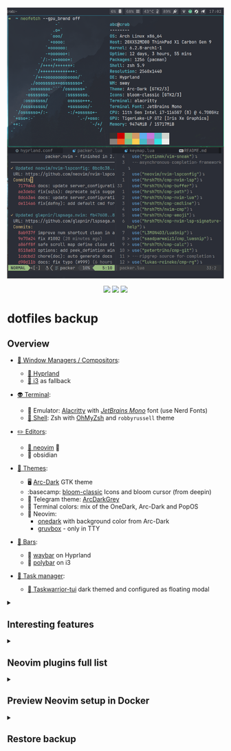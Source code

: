 ![Screenshot](/screenshot.png)

<div align="center">

![](https://img.shields.io/github/last-commit/coffebar/dotfiles?style=flat-square&logo=)
![](https://img.shields.io/github/stars/coffebar/dotfiles?style=flat-square&logo=)
[![](https://img.shields.io/github/repo-size/coffebar/dotfiles?style=flat-square&logo=)](https://github.com/iamverysimp1e/dots)

</div>

# dotfiles backup

## Overview


- [🌿 Window Managers / Compositors](https://github.com/coffebar/dotfiles#overview):
  - [🍚 Hyprland](https://github.com/hyprwm/Hyprland)
  - [🍙 i3](https://i3wm.org/) as fallback
- [👽 Terminal](https://github.com/coffebar/dotfiles#overview):
  - :robot: Emulator: [Alacritty](https://alacritty.org/) with [*JetBrains Mono*](https://www.jetbrains.com/lp/mono/) font (use Nerd Fonts)
  - [🌌 Shell](https://github.com/coffebar/dotfiles#overview): Zsh with [OhMyZsh](https://github.com/ohmyzsh/ohmyzsh) and `robbyrussell` theme
- [✏️ Editors](https://github.com/coffebar/dotfiles#overview):
  - [:green_heart: neovim](https://neovim.io/) :green_heart:
  - 🦍 obsidian
- [:art: Themes](https://github.com/coffebar/dotfiles#overview):
  - :desktop_computer: [Arc-Dark](https://github.com/horst3180/arc-theme) GTK theme
  - :basecamp: [bloom-classic](https://github.com/linuxdeepin/deepin-icon-theme) Icons and bloom cursor (from deepin)
  - :new_moon_with_face: Telegram theme: [ArcDarkGrey](https://t.me/addtheme/arcdarkgrey)
  - :robot: Terminal colors: mix of the OneDark, Arc-Dark and PopOS
  - :green_heart: Neovim: 
	 - [onedark](https://github.com/navarasu/onedark.nvim) with background color from Arc-Dark 
	 - [gruvbox](https://github.com/gruvbox-community/gruvbox) - only in TTY

- [:pushpin: Bars](https://github.com/coffebar/dotfiles#overview):
  - :womans_hat: [waybar](https://github.com/Alexays/Waybar) on Hyprland
  - :tophat: [polybar](https://github.com/polybar/polybar) on i3
- [:brain: Task manager](https://github.com/coffebar/dotfiles#overview):
  - [:bookmark_tabs: Taskwarrior-tui](https://github.com/kdheepak/taskwarrior-tui) dark themed and configured as floating modal


<details><summary><h2>Interesting features</h2></summary>

#### Common for Window managers

- ``Alt + f`` opens a file manager in the directory found in the clipboard. For example, if you copied a file from some program, you can open its directory by pressing this shortcut.

- Mouse side buttons bound to copy and paste in graphics applications. Although I try to use the mouse less, it's useful for (web)apps with mouse-centric UI.

- CapsLock's behavior is changed to Backspace.

- I'm not using Display Managers (no LightDM or GDM).

- ``Ctrl + m`` bind simplifies sequence ``Ctrl + l, Ctrl + v, Return`` to interact with file-picker dialog by selecting file from clipboard blazingly fast.

- ``Super + P`` pull dotfiles from this repo and shows a notification with an icon.

- Notifications when the battery level is low or fully charged.

- ``Alt + Space`` close a focused window.

- Partially different config for each machine depending on hostname.

- ``Super + ` `` open ssh servers menu to connect.

#### i3

- UI scale options depend on the current display setup and [autorandr](https://github.com/phillipberndt/autorandr) profile name.

- ``Super + \ `` open fuzzy finder to search for local text files in the home directory to edit in Neovim.

- Automatic tiling via [autotiling](https://github.com/nwg-piotr/autotiling) script. Split direction depends on the currently focused window dimensions.

- Some of wm's binds were improved by Lua script. Lua has more flexibility than i3config syntax. I like to switch automatically to the appropriate workspace after opening programs using a keyboard shortcut.

- Automatic tiling freed up ``Super + H`` shortcut. So I'm using HJKL to navigate inside WM.

#### Terminal

- ``Alt + e`` execute suggested command from zsh-autosuggestions

- ``Ctrl + x`` after typing `# comment question` provides OpenAI generated suggestion

- ``Command + c`` ``Command + v`` copy & paste. `Ctrl + c` and `Ctrl + p` in neovim.

- Neovim [opens](https://github.com/coffebar/dotfiles/blob/master/.config/nvim/lua/coffebar/commands.lua) popular image formats in the external viewer ([pix](https://github.com/linuxmint/pix)) instead of binary view. Neovim also has a bunch of customizations and keyboard shortcuts.

- Nice aliases: **i** to install package, **md2pdf** to convert markdown file to pdf, **v** to open Neovim, **yy** to perform system upgrade. 

- Custom pacman hook updates the list of explicitly installed packages (pkglist-intel.txt) when install or remove something.


#### Neovim project management

https://user-images.githubusercontent.com/3100053/225754164-b4141431-29fd-4587-9c2f-f9fc531a6986.mp4

plugin [project.nvim](https://github.com/coffebar/project.nvim)

</details>

<details><summary><h2>Neovim plugins full list</h2></summary>

<!-- plugins list start -->
- [AckslD/nvim-neoclip.lua](https://github.com/AckslD/nvim-neoclip.lua)
- [HallerPatrick/py_lsp.nvim](https://github.com/HallerPatrick/py_lsp.nvim)
- [L3MON4D3/LuaSnip](https://github.com/L3MON4D3/LuaSnip)
- [Mofiqul/dracula.nvim](https://github.com/Mofiqul/dracula.nvim)
- [MunifTanjim/nui.nvim](https://github.com/MunifTanjim/nui.nvim)
- [NvChad/nvim-colorizer.lua](https://github.com/NvChad/nvim-colorizer.lua)
- [Pocco81/AutoSave.nvim](https://github.com/Pocco81/AutoSave.nvim)
- [RRethy/vim-illuminate](https://github.com/RRethy/vim-illuminate)
- [Shatur/neovim-session-manager](https://github.com/Shatur/neovim-session-manager)
- [ThePrimeagen/harpoon](https://github.com/ThePrimeagen/harpoon)
- [akinsho/bufferline.nvim](https://github.com/akinsho/bufferline.nvim)
- [ckipp01/stylua-nvim](https://github.com/ckipp01/stylua-nvim)
- [coffebar/ccc.nvim](https://github.com/coffebar/ccc.nvim)
- [coffebar/dim.lua](https://github.com/coffebar/dim.lua)
- [coffebar/neovim-project](https://github.com/coffebar/neovim-project)
- [cohama/lexima.vim](https://github.com/cohama/lexima.vim)
- [folke/trouble.nvim](https://github.com/folke/trouble.nvim)
- [folke/which-key.nvim](https://github.com/folke/which-key.nvim)
- [github/copilot.vim](https://github.com/github/copilot.vim)
- [glepnir/lspsaga.nvim](https://github.com/glepnir/lspsaga.nvim)
- [google/vim-searchindex](https://github.com/google/vim-searchindex)
- [gruvbox-community/gruvbox](https://github.com/gruvbox-community/gruvbox)
- [hrsh7th/cmp-buffer](https://github.com/hrsh7th/cmp-buffer)
- [hrsh7th/cmp-calc](https://github.com/hrsh7th/cmp-calc)
- [hrsh7th/cmp-cmdline](https://github.com/hrsh7th/cmp-cmdline)
- [hrsh7th/cmp-emoji](https://github.com/hrsh7th/cmp-emoji)
- [hrsh7th/cmp-nvim-lsp](https://github.com/hrsh7th/cmp-nvim-lsp)
- [hrsh7th/cmp-nvim-lsp-signature-help](https://github.com/hrsh7th/cmp-nvim-lsp-signature-help)
- [hrsh7th/cmp-nvim-lua](https://github.com/hrsh7th/cmp-nvim-lua)
- [hrsh7th/cmp-path](https://github.com/hrsh7th/cmp-path)
- [hrsh7th/nvim-cmp](https://github.com/hrsh7th/nvim-cmp)
- [iamcco/markdown-preview.nvim](https://github.com/iamcco/markdown-preview.nvim)
- [j-hui/fidget.nvim](https://github.com/j-hui/fidget.nvim)
- [johmsalas/text-case.nvim](https://github.com/johmsalas/text-case.nvim)
- [justinmk/vim-sneak](https://github.com/justinmk/vim-sneak)
- [klen/nvim-test](https://github.com/klen/nvim-test)
- [kylechui/nvim-surround](https://github.com/kylechui/nvim-surround)
- [lewis6991/gitsigns.nvim](https://github.com/lewis6991/gitsigns.nvim)
- [lukas-reineke/cmp-rg](https://github.com/lukas-reineke/cmp-rg)
- [lukas-reineke/indent-blankline.nvim](https://github.com/lukas-reineke/indent-blankline.nvim)
- [mboughaba/i3config.vim](https://github.com/mboughaba/i3config.vim)
- [mhartington/formatter.nvim](https://github.com/mhartington/formatter.nvim)
- [moll/vim-bbye](https://github.com/moll/vim-bbye)
- [navarasu/onedark.nvim](https://github.com/navarasu/onedark.nvim)
- [neovim/nvim-lspconfig](https://github.com/neovim/nvim-lspconfig)
- [nguyenvukhang/nvim-toggler](https://github.com/nguyenvukhang/nvim-toggler)
- [numToStr/Comment.nvim](https://github.com/numToStr/Comment.nvim)
- [nvim-lua/plenary.nvim](https://github.com/nvim-lua/plenary.nvim)
- [nvim-lualine/lualine.nvim](https://github.com/nvim-lualine/lualine.nvim)
- [nvim-neo-tree/neo-tree.nvim](https://github.com/nvim-neo-tree/neo-tree.nvim)
- [nvim-pack/nvim-spectre](https://github.com/nvim-pack/nvim-spectre)
- [nvim-telescope/telescope-file-browser.nvim](https://github.com/nvim-telescope/telescope-file-browser.nvim)
- [nvim-telescope/telescope.nvim](https://github.com/nvim-telescope/telescope.nvim)
- [nvim-tree/nvim-web-devicons](https://github.com/nvim-tree/nvim-web-devicons)
- [nvim-treesitter/nvim-treesitter](https://github.com/nvim-treesitter/nvim-treesitter)
- [petertriho/cmp-git](https://github.com/petertriho/cmp-git)
- [rafamadriz/friendly-snippets](https://github.com/rafamadriz/friendly-snippets)
- [rbong/vim-flog](https://github.com/rbong/vim-flog)
- [romainl/vim-cool](https://github.com/romainl/vim-cool)
- [romgrk/nvim-treesitter-context](https://github.com/romgrk/nvim-treesitter-context)
- [saadparwaiz1/cmp_luasnip](https://github.com/saadparwaiz1/cmp_luasnip)
- [sindrets/diffview.nvim](https://github.com/sindrets/diffview.nvim)
- [skywind3000/asyncrun.vim](https://github.com/skywind3000/asyncrun.vim)
- [skywind3000/asynctasks.vim](https://github.com/skywind3000/asynctasks.vim)
- [tpope/vim-fugitive](https://github.com/tpope/vim-fugitive)
- [windwp/nvim-ts-autotag](https://github.com/windwp/nvim-ts-autotag)
<!-- plugins list end -->

</details>


<details><summary><h2>Preview Neovim setup in Docker</h2></summary>

Full Neovim setup can be tested inside docker container.

```bash
git clone https://github.com/coffebar/docker-test-fetch-nvim-conf.git
cd docker-test-fetch-nvim-conf && sh ./build.sh
```

See [docker-test-fetch-nvim-conf](https://github.com/coffebar/docker-test-fetch-nvim-conf) repo for more details.

</details>


<details><summary>
<h2>Restore backup</h2>
</summary>


### Please don't do this without understanding all files and commands! 

**This instruction will work as is for coffebar only!**

Before proceeding you need to restore SSH and GPG keys.

SSH config must point to the GitHub's private key.

[Review source](https://github.com/coffebar/dotfiles/blob/master/dotfiles-restore.sh)

```bash
sh -c "$(wget -O- https://raw.githubusercontent.com/coffebar/dotfiles/master/dotfiles-restore.sh)"
```

### Neovim plugins and dependencies
Run this script to sync Neovim config from this repo. It can be used separately on Arch systems.

It will overwrite the entire `~/.config/nvim` folder and `~/.prettierrc.json` file.

This script requires Arch Linux with **yay** and **sudo** installed. It will install required packages, **pnpm** package manager and node modules for LSP & formatting.

[Review source](https://github.com/coffebar/dotfiles/blob/master/fetch-nvim-conf.sh)

```bash
# export PATH="$PATH:$HOME/.local/share/pnpm:$HOME/.node_modules/bin"
sh -c "$(wget -O- https://raw.githubusercontent.com/coffebar/dotfiles/master/fetch-nvim-conf.sh)"
```
</details>
